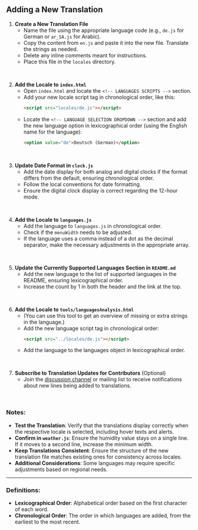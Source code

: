 ## Adding a New Translation

1. **Create a New Translation File**
    - Name the file using the appropriate language code (e.g., `de.js` for German or `ar_SA.js` for Arabic).
    - Copy the content from `en.js` and paste it into the new file. Translate the strings as needed.
    - Delete any inline comments meant for instructions.
    - Place this file in the `locales` directory.

<br>

2. **Add the Locale to `index.html`**
    - Open `index.html` and locate the `<!-- LANGUAGES SCRIPTS -->` section.
    - Add your new locale script tag in chronological order, like this:
      ```html
      <script src="locales/de.js"></script>
      ```
    - Locate the `<!-- LANGUAGE SELECTION DROPDOWN -->` section and add the new language option in lexicographical order (using the English name for the language):
      ```html
      <option value="de">Deutsch (German)</option>
      ```

<br>

3. **Update Date Format in `clock.js`**
    - Add the date display for both analog and digital clocks if the format differs from the default, ensuring chronological order.
    - Follow the local conventions for date formatting.
    - Ensure the digital clock display is correct regarding the 12-hour mode.

<br>

4. **Add the Locale to `languages.js`**
    - Add the language to `languages.js` in chronological order.
    - Check if the `menuWidth` needs to be adjusted.
    - If the language uses a comma instead of a dot as the decimal separator, make the necessary adjustments in the appropriate array.

<br>

5. **Update the Currently Supported Languages Section in `README.md`**
    - Add the new language to the list of supported languages in the README, ensuring lexicographical order.
    - Increase the count by 1 in both the header and the link at the top.

<br>

6. **Add the Locale to `tools/languagesAnalysis.html`**
    - (You can use this tool to get an overview of missing or extra strings in the language.)
    - Add the new language script tag in chronological order:
      ```html
      <script src="../locales/de.js"></script>
      ```
    - Add the language to the languages object in lexicographical order.

<br>

7. **Subscribe to Translation Updates for Contributors** (Optional)
   - Join the [discussion channel](https://github.com/XengShi/materialYouNewTab/discussions/195) or mailing list to receive notifications about new lines being added to translations.

<br>

### Notes:
- **Test the Translation**: Verify that the translations display correctly when the respective locale is selected, including hover texts and alerts.
- **Confirm in `weather.js`**: Ensure the humidity value stays on a single line. If it moves to a second line, increase the minimum width.
- **Keep Translations Consistent**: Ensure the structure of the new translation file matches existing ones for consistency across locales.
- **Additional Considerations**: Some languages may require specific adjustments based on regional needs.

---

### Definitions:
- **Lexicographical Order**: Alphabetical order based on the first character of each word.
- **Chronological Order**: The order in which languages are added, from the earliest to the most recent.
